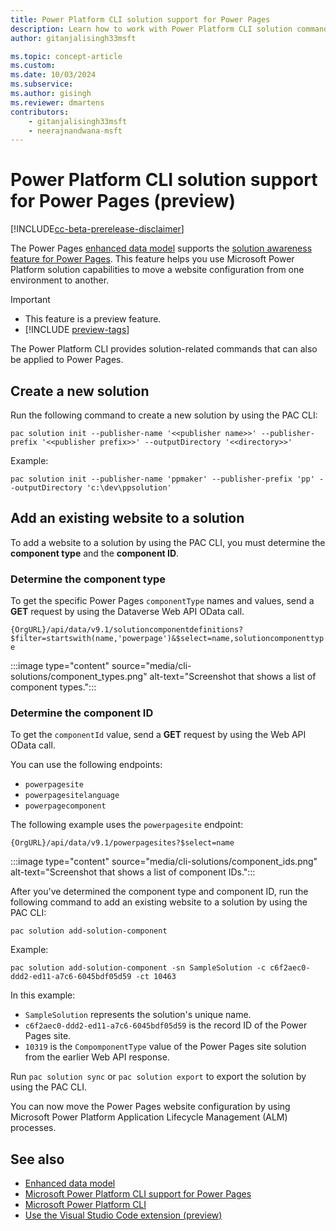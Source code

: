```yaml
---
title: Power Platform CLI solution support for Power Pages
description: Learn how to work with Power Platform CLI solution commands for a Power Pages site.
author: gitanjalisingh33msft

ms.topic: concept-article
ms.custom: 
ms.date: 10/03/2024
ms.subservice: 
ms.author: gisingh
ms.reviewer: dmartens
contributors:
    - gitanjalisingh33msft
    - neerajnandwana-msft
---
```


# Power Platform CLI solution support for Power Pages (preview)

[!INCLUDE[cc-beta-prerelease-disclaimer](../includes/cc-beta-prerelease-disclaimer.md)]

The Power Pages [enhanced data model](../admin/enhanced-data-model.md) supports the [solution awareness feature for Power Pages](power-pages-solutions.md). This feature helps you use Microsoft Power Platform solution capabilities to move a website configuration from one environment to another.

> [!IMPORTANT]
> - This feature is a preview feature.
> - [!INCLUDE [preview-tags](../includes/cc-preview-features-definition.md)]

The Power Platform CLI provides solution-related commands that can also be applied to Power Pages.

## Create a new solution

Run the following command to create a new solution by using the PAC CLI:

`pac solution init --publisher-name '<<publisher name>>' --publisher-prefix '<<publisher prefix>>' --outputDirectory '<<directory>>'`

Example:

`pac solution init --publisher-name 'ppmaker' --publisher-prefix 'pp' --outputDirectory 'c:\dev\ppsolution'`

## Add an existing website to a solution

To add a website to a solution by using the PAC CLI, you must determine the **component type** and the **component ID**.

### Determine the component type

To get the specific Power Pages `componentType` names and values, send a **GET** request by using the Dataverse Web API OData call.

`{OrgURL}/api/data/v9.1/solutioncomponentdefinitions?$filter=startswith(name,'powerpage')&$select=name,solutioncomponenttype`

:::image type="content" source="media/cli-solutions/component_types.png" alt-text="Screenshot that shows a list of component types.":::

### Determine the component ID

To get the `componentId` value, send a **GET** request by using the Web API OData call.

You can use the following endpoints:

- `powerpagesite`
- `powerpagesitelanguage`
- `powerpagecomponent`

The following example uses the `powerpagesite` endpoint:

`{OrgURL}/api/data/v9.1/powerpagesites?$select=name`

:::image type="content" source="media/cli-solutions/component_ids.png" alt-text="Screenshot that shows a list of component IDs.":::

After you've determined the component type and component ID, run the following command to add an existing website to a solution by using the PAC CLI:

`pac solution add-solution-component`

Example:

`pac solution add-solution-component -sn SampleSolution -c c6f2aec0-ddd2-ed11-a7c6-6045bdf05d59 -ct 10463`

In this example:

- `SampleSolution` represents the solution's unique name.
- `c6f2aec0-ddd2-ed11-a7c6-6045bdf05d59` is the record ID of the Power Pages site.
- `10319` is the `CompomponentType` value of the Power Pages site solution from the earlier Web API response.

Run `pac solution sync` or `pac solution export` to export the solution by using the PAC CLI.

You can now move the Power Pages website configuration by using Microsoft Power Platform Application Lifecycle Management (ALM) processes.

## See also

- [Enhanced data model](../admin/enhanced-data-model.md)
- [Microsoft Power Platform CLI support for Power Pages](power-platform-cli.md)
- [Microsoft Power Platform CLI](/power-platform/developer/cli/introduction)
- [Use the Visual Studio Code extension (preview)](vs-code-extension.md)
